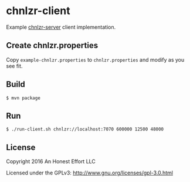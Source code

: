 # chnlzr-client

Example [chnlzr-server](https://github.com/radiowitness/chnlzr-server) client implementation.

## Create chnlzr.properties
Copy `example-chnlzr.properties` to `chnlzr.properties` and modify as you see fit.

## Build
```
$ mvn package
```

## Run
```
$ ./run-client.sh chnlzr://localhost:7070 600000 12500 48000
```

## License

Copyright 2016 An Honest Effort LLC

Licensed under the GPLv3: http://www.gnu.org/licenses/gpl-3.0.html
